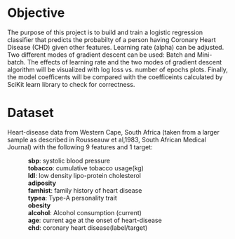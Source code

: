 # Objective
The purpose of this project is to build and train a logistic regression classifier that predicts the probabilty of a person having Coronary Heart Disease (CHD) given other features. Learning rate (alpha) can be adjusted. Two
different modes of gradient descent can be used: Batch and Mini-batch. The effects of learning rate and the two modes of gradient descent algorithm will be visualized with log loss vs. number of epochs plots. Finally, the
model coefficents will be compared with the coefficeints calculated by SciKit learn library to check for correctness.

# Dataset
Heart-disease data from Western Cape, South Africa (taken from a larger sample as described in Rousseauw et al,1983, South African Medical Journal) with the following 9 features and 1 target:<br>

&nbsp;&nbsp;&nbsp;&nbsp;&nbsp;&nbsp;&nbsp;&nbsp;&nbsp;&nbsp;&nbsp;&nbsp;**sbp**: systolic blood pressure<br>
&nbsp;&nbsp;&nbsp;&nbsp;&nbsp;&nbsp;&nbsp;&nbsp;&nbsp;&nbsp;&nbsp;&nbsp;**tobacco**: cumulative tobacco usage(kg)<br>
&nbsp;&nbsp;&nbsp;&nbsp;&nbsp;&nbsp;&nbsp;&nbsp;&nbsp;&nbsp;&nbsp;&nbsp;**ldl**: low density lipo-protein cholesterol<br>
&nbsp;&nbsp;&nbsp;&nbsp;&nbsp;&nbsp;&nbsp;&nbsp;&nbsp;&nbsp;&nbsp;&nbsp;**adiposity**<br>
&nbsp;&nbsp;&nbsp;&nbsp;&nbsp;&nbsp;&nbsp;&nbsp;&nbsp;&nbsp;&nbsp;&nbsp;**famhist**: family history of heart disease <br>
&nbsp;&nbsp;&nbsp;&nbsp;&nbsp;&nbsp;&nbsp;&nbsp;&nbsp;&nbsp;&nbsp;&nbsp;**typea**: Type-A personality trait <br>
&nbsp;&nbsp;&nbsp;&nbsp;&nbsp;&nbsp;&nbsp;&nbsp;&nbsp;&nbsp;&nbsp;&nbsp;**obesity**<br>
&nbsp;&nbsp;&nbsp;&nbsp;&nbsp;&nbsp;&nbsp;&nbsp;&nbsp;&nbsp;&nbsp;&nbsp;**alcohol**: Alcohol consumption (current)<br>
&nbsp;&nbsp;&nbsp;&nbsp;&nbsp;&nbsp;&nbsp;&nbsp;&nbsp;&nbsp;&nbsp;&nbsp;**age**: current age at the onset of heart-disease<br>
&nbsp;&nbsp;&nbsp;&nbsp;&nbsp;&nbsp;&nbsp;&nbsp;&nbsp;&nbsp;&nbsp;&nbsp;**chd**: coronary heart disease(label/target)
